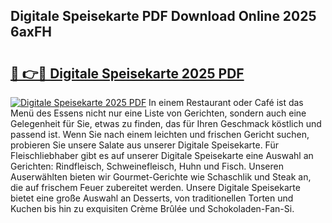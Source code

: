 ## Digitale Speisekarte PDF Download Online 2025 6axFH

# <h2><a href="http://gccb1b.nevu.top/?p=Digitale+Speisekarte">🔗 👉🔴 Digitale Speisekarte 2025 PDF</a></h2>

[![Digitale Speisekarte 2025 PDF](https://i.imgur.com/dBaPXMq.png)](http://gccb1b.nevu.top/?p=Digitale+Speisekarte)
In einem Restaurant oder Café ist das Menü des Essens nicht nur eine Liste von Gerichten, sondern auch eine Gelegenheit für Sie, etwas zu finden, das für Ihren Geschmack köstlich und passend ist. Wenn Sie nach einem leichten und frischen Gericht suchen, probieren Sie unsere Salate aus unserer Digitale Speisekarte. Für Fleischliebhaber gibt es auf unserer Digitale Speisekarte eine Auswahl an Gerichten: Rindfleisch, Schweinefleisch, Huhn und Fisch. Unseren Auserwählten bieten wir Gourmet-Gerichte wie Schaschlik und Steak an, die auf frischem Feuer zubereitet werden. Unsere Digitale Speisekarte bietet eine große Auswahl an Desserts, von traditionellen Torten und Kuchen bis hin zu exquisiten Crème Brûlée und Schokoladen-Fan-Si.
